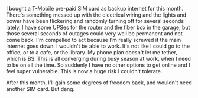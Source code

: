 I bought a T-Mobile pre-paid SIM card as backup internet for this month. There's something messed up with the electrical wiring and the lights and power have been flickering and randomly turning off for several seconds lately. I have some UPSes for the router and the fiber box in the garage, but those several seconds of outages could very well be permanent and not come back. I'm compelled to act because I'm really screwed if the main internet goes down. I wouldn't be able to work. It's not like I could go to the office, or to a cafe, or the library. My phone plan doesn't let me tether, which is BS. This is all converging during busy season at work, when I need to be on all the time. So suddenly I have no other options to get online and I feel super vulnerable. This is now a huge risk I couldn't tolerate.

After this month, I'll gain some degrees of freedom back, and wouldn't need another SIM card. But dang.
